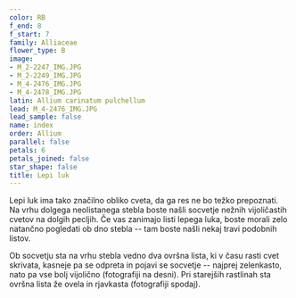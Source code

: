 ```yaml
---
color: RB
f_end: 8
f_start: 7
family: Alliaceae
flower_type: B
image:
- M_2-2247_IMG.JPG
- M_2-2249_IMG.JPG
- M_4-2476_IMG.JPG
- M_4-2478_IMG.JPG
latin: Allium carinatum pulchellum
lead: M_4-2476_IMG.JPG
lead_sample: false
name: index
order: Allium
parallel: false
petals: 6
petals_joined: false
star_shape: false
title: Lepi luk
---
```

Lepi luk ima tako značilno obliko cveta, da ga res ne bo težko prepoznati. Na vrhu dolgega neolistanega stebla boste našli socvetje nežnih vijoličastih cvetov na dolgih pecljih. Če vas zanimajo listi lepega luka, boste morali zelo natančno pogledati ob dno stebla -- tam boste našli nekaj travi podobnih listov.

Ob socvetju sta na vrhu stebla vedno dva ovršna lista, ki v času rasti cvet skrivata, kasneje pa se odpreta in pojavi se socvetje -- najprej zelenkasto, nato pa vse bolj vijolično (fotografiji na desni). Pri starejših rastlinah sta ovršna lista že ovela in rjavkasta (fotografiji spodaj).
